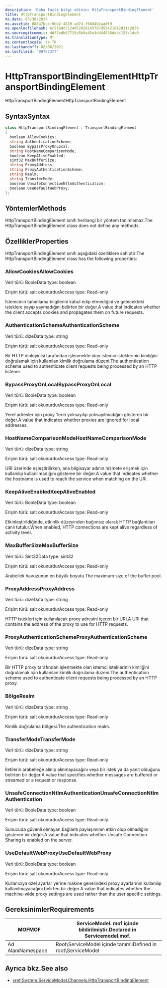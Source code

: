 ```yaml
---
description: 'Daha fazla bilgi edinin: HttpTransportBindingElement'
title: HttpTransportBindingElement
ms.date: 03/30/2017
ms.assetid: 088a7bce-6bb2-4839-ad74-f68d4b1aa0f9
ms.openlocfilehash: 6c516dd7124d52828145787d55421d12031c2d36
ms.sourcegitcommit: ddf7edb67715a5b9a45e3dd44536dabc153c1de0
ms.translationtype: MT
ms.contentlocale: tr-TR
ms.lasthandoff: 02/06/2021
ms.locfileid: "99757377"
---
```

# <a name="httptransportbindingelement"></a><span data-ttu-id="c8c09-103">HttpTransportBindingElement</span><span class="sxs-lookup"><span data-stu-id="c8c09-103">HttpTransportBindingElement</span></span>

<span data-ttu-id="c8c09-104">HttpTransportBindingElement</span><span class="sxs-lookup"><span data-stu-id="c8c09-104">HttpTransportBindingElement</span></span>  
  
## <a name="syntax"></a><span data-ttu-id="c8c09-105">Syntax</span><span class="sxs-lookup"><span data-stu-id="c8c09-105">Syntax</span></span>  
  
```csharp
class HttpTransportBindingElement : TransportBindingElement  
{  
  boolean AllowCookies;  
  string AuthenticationScheme;  
  boolean BypassProxyOnLocal;  
  string HostNameComparisonMode;  
  boolean KeepAliveEnabled;  
  sint32 MaxBufferSize;  
  string ProxyAddress;  
  string ProxyAuthenticationScheme;  
  string Realm;  
  string TransferMode;  
  boolean UnsafeConnectionNtlmAuthentication;  
  boolean UseDefaultWebProxy;  
};  
```  
  
## <a name="methods"></a><span data-ttu-id="c8c09-106">Yöntemler</span><span class="sxs-lookup"><span data-stu-id="c8c09-106">Methods</span></span>  

 <span data-ttu-id="c8c09-107">HttpTransportBindingElement sınıfı herhangi bir yöntem tanımlamaz.</span><span class="sxs-lookup"><span data-stu-id="c8c09-107">The HttpTransportBindingElement class does not define any methods.</span></span>  
  
## <a name="properties"></a><span data-ttu-id="c8c09-108">Özellikler</span><span class="sxs-lookup"><span data-stu-id="c8c09-108">Properties</span></span>  

 <span data-ttu-id="c8c09-109">HttpTransportBindingElement sınıfı aşağıdaki özelliklere sahiptir:</span><span class="sxs-lookup"><span data-stu-id="c8c09-109">The HttpTransportBindingElement class has the following properties:</span></span>  
  
### <a name="allowcookies"></a><span data-ttu-id="c8c09-110">AllowCookies</span><span class="sxs-lookup"><span data-stu-id="c8c09-110">AllowCookies</span></span>  

 <span data-ttu-id="c8c09-111">Veri türü: Boole</span><span class="sxs-lookup"><span data-stu-id="c8c09-111">Data type: boolean</span></span>  
  
 <span data-ttu-id="c8c09-112">Erişim türü: salt okunurdur</span><span class="sxs-lookup"><span data-stu-id="c8c09-112">Access type: Read-only</span></span>  
  
 <span data-ttu-id="c8c09-113">İstemcinin tanımlama bilgilerini kabul edip etmediğini ve gelecekteki isteklere yayıp yaymadığını belirten bir değer.</span><span class="sxs-lookup"><span data-stu-id="c8c09-113">A value that indicates whether the client accepts cookies and propagates them on future requests.</span></span>  
  
### <a name="authenticationscheme"></a><span data-ttu-id="c8c09-114">AuthenticationScheme</span><span class="sxs-lookup"><span data-stu-id="c8c09-114">AuthenticationScheme</span></span>  

 <span data-ttu-id="c8c09-115">Veri türü: dize</span><span class="sxs-lookup"><span data-stu-id="c8c09-115">Data type: string</span></span>  
  
 <span data-ttu-id="c8c09-116">Erişim türü: salt okunurdur</span><span class="sxs-lookup"><span data-stu-id="c8c09-116">Access type: Read-only</span></span>  
  
 <span data-ttu-id="c8c09-117">Bir HTTP dinleyicisi tarafından işlenmekte olan istemci isteklerinin kimliğini doğrulamak için kullanılan kimlik doğrulama düzeni.</span><span class="sxs-lookup"><span data-stu-id="c8c09-117">The authentication scheme used to authenticate client requests being processed by an HTTP listener.</span></span>  
  
### <a name="bypassproxyonlocal"></a><span data-ttu-id="c8c09-118">BypassProxyOnLocal</span><span class="sxs-lookup"><span data-stu-id="c8c09-118">BypassProxyOnLocal</span></span>  

 <span data-ttu-id="c8c09-119">Veri türü: Boole</span><span class="sxs-lookup"><span data-stu-id="c8c09-119">Data type: boolean</span></span>  
  
 <span data-ttu-id="c8c09-120">Erişim türü: salt okunurdur</span><span class="sxs-lookup"><span data-stu-id="c8c09-120">Access type: Read-only</span></span>  
  
 <span data-ttu-id="c8c09-121">Yerel adresler için proxy 'lerin yoksayılıp yoksayılmadığını gösteren bir değer.</span><span class="sxs-lookup"><span data-stu-id="c8c09-121">A value that indicates whether proxies are ignored for local addresses.</span></span>  
  
### <a name="hostnamecomparisonmode"></a><span data-ttu-id="c8c09-122">HostNameComparisonMode</span><span class="sxs-lookup"><span data-stu-id="c8c09-122">HostNameComparisonMode</span></span>  

 <span data-ttu-id="c8c09-123">Veri türü: dize</span><span class="sxs-lookup"><span data-stu-id="c8c09-123">Data type: string</span></span>  
  
 <span data-ttu-id="c8c09-124">Erişim türü: salt okunurdur</span><span class="sxs-lookup"><span data-stu-id="c8c09-124">Access type: Read-only</span></span>  
  
 <span data-ttu-id="c8c09-125">URI üzerinde eşleştirilirken, ana bilgisayar adının hizmete erişmek için kullanılıp kullanılmadığını gösteren bir değer.</span><span class="sxs-lookup"><span data-stu-id="c8c09-125">A value that indicates whether the hostname is used to reach the service when matching on the URI.</span></span>  
  
### <a name="keepaliveenabled"></a><span data-ttu-id="c8c09-126">KeepAliveEnabled</span><span class="sxs-lookup"><span data-stu-id="c8c09-126">KeepAliveEnabled</span></span>  

 <span data-ttu-id="c8c09-127">Veri türü: Boole</span><span class="sxs-lookup"><span data-stu-id="c8c09-127">Data type: boolean</span></span>  
  
 <span data-ttu-id="c8c09-128">Erişim türü: salt okunurdur</span><span class="sxs-lookup"><span data-stu-id="c8c09-128">Access type: Read-only</span></span>  
  
 <span data-ttu-id="c8c09-129">Etkinleştirildiğinde, etkinlik düzeyinden bağımsız olarak HTTP bağlantıları canlı tutulur.</span><span class="sxs-lookup"><span data-stu-id="c8c09-129">When enabled, HTTP connections are kept alive regardless of activity level.</span></span>  
  
### <a name="maxbuffersize"></a><span data-ttu-id="c8c09-130">MaxBufferSize</span><span class="sxs-lookup"><span data-stu-id="c8c09-130">MaxBufferSize</span></span>  

 <span data-ttu-id="c8c09-131">Veri türü: Sint32</span><span class="sxs-lookup"><span data-stu-id="c8c09-131">Data type: sint32</span></span>  
  
 <span data-ttu-id="c8c09-132">Erişim türü: salt okunurdur</span><span class="sxs-lookup"><span data-stu-id="c8c09-132">Access type: Read-only</span></span>  
  
 <span data-ttu-id="c8c09-133">Arabellek havuzunun en büyük boyutu.</span><span class="sxs-lookup"><span data-stu-id="c8c09-133">The maximum size of the buffer pool.</span></span>  
  
### <a name="proxyaddress"></a><span data-ttu-id="c8c09-134">ProxyAddress</span><span class="sxs-lookup"><span data-stu-id="c8c09-134">ProxyAddress</span></span>  

 <span data-ttu-id="c8c09-135">Veri türü: dize</span><span class="sxs-lookup"><span data-stu-id="c8c09-135">Data type: string</span></span>  
  
 <span data-ttu-id="c8c09-136">Erişim türü: salt okunurdur</span><span class="sxs-lookup"><span data-stu-id="c8c09-136">Access type: Read-only</span></span>  
  
 <span data-ttu-id="c8c09-137">HTTP istekleri için kullanılacak proxy adresini içeren bir URI.</span><span class="sxs-lookup"><span data-stu-id="c8c09-137">A URI that contains the address of the proxy to use for HTTP requests.</span></span>  
  
### <a name="proxyauthenticationscheme"></a><span data-ttu-id="c8c09-138">ProxyAuthenticationScheme</span><span class="sxs-lookup"><span data-stu-id="c8c09-138">ProxyAuthenticationScheme</span></span>  

 <span data-ttu-id="c8c09-139">Veri türü: dize</span><span class="sxs-lookup"><span data-stu-id="c8c09-139">Data type: string</span></span>  
  
 <span data-ttu-id="c8c09-140">Erişim türü: salt okunurdur</span><span class="sxs-lookup"><span data-stu-id="c8c09-140">Access type: Read-only</span></span>  
  
 <span data-ttu-id="c8c09-141">Bir HTTP proxy tarafından işlenmekte olan istemci isteklerinin kimliğini doğrulamak için kullanılan kimlik doğrulama düzeni.</span><span class="sxs-lookup"><span data-stu-id="c8c09-141">The authentication scheme used to authenticate client requests being processed by an HTTP proxy.</span></span>  
  
### <a name="realm"></a><span data-ttu-id="c8c09-142">Bölge</span><span class="sxs-lookup"><span data-stu-id="c8c09-142">Realm</span></span>  

 <span data-ttu-id="c8c09-143">Veri türü: dize</span><span class="sxs-lookup"><span data-stu-id="c8c09-143">Data type: string</span></span>  
  
 <span data-ttu-id="c8c09-144">Erişim türü: salt okunurdur</span><span class="sxs-lookup"><span data-stu-id="c8c09-144">Access type: Read-only</span></span>  
  
 <span data-ttu-id="c8c09-145">Kimlik doğrulama bölgesi.</span><span class="sxs-lookup"><span data-stu-id="c8c09-145">The authentication realm.</span></span>  
  
### <a name="transfermode"></a><span data-ttu-id="c8c09-146">TransferMode</span><span class="sxs-lookup"><span data-stu-id="c8c09-146">TransferMode</span></span>  

 <span data-ttu-id="c8c09-147">Veri türü: dize</span><span class="sxs-lookup"><span data-stu-id="c8c09-147">Data type: string</span></span>  
  
 <span data-ttu-id="c8c09-148">Erişim türü: salt okunurdur</span><span class="sxs-lookup"><span data-stu-id="c8c09-148">Access type: Read-only</span></span>  
  
 <span data-ttu-id="c8c09-149">İletilerin arabelleğe alınıp alınmayacağını veya bir istek ya da yanıt olduğunu belirten bir değer.</span><span class="sxs-lookup"><span data-stu-id="c8c09-149">A value that specifies whether messages are buffered or streamed or a request or response.</span></span>  
  
### <a name="unsafeconnectionntlmauthentication"></a><span data-ttu-id="c8c09-150">UnsafeConnectionNtlmAuthentication</span><span class="sxs-lookup"><span data-stu-id="c8c09-150">UnsafeConnectionNtlmAuthentication</span></span>  

 <span data-ttu-id="c8c09-151">Veri türü: Boole</span><span class="sxs-lookup"><span data-stu-id="c8c09-151">Data type: boolean</span></span>  
  
 <span data-ttu-id="c8c09-152">Erişim türü: salt okunurdur</span><span class="sxs-lookup"><span data-stu-id="c8c09-152">Access type: Read-only</span></span>  
  
 <span data-ttu-id="c8c09-153">Sunucuda güvenli olmayan bağlantı paylaşımının etkin olup olmadığını gösteren bir değer.</span><span class="sxs-lookup"><span data-stu-id="c8c09-153">A value that indicates whether Unsafe Connection Sharing is enabled on the server.</span></span>  
  
### <a name="usedefaultwebproxy"></a><span data-ttu-id="c8c09-154">UseDefaultWebProxy</span><span class="sxs-lookup"><span data-stu-id="c8c09-154">UseDefaultWebProxy</span></span>  

 <span data-ttu-id="c8c09-155">Veri türü: Boole</span><span class="sxs-lookup"><span data-stu-id="c8c09-155">Data type: boolean</span></span>  
  
 <span data-ttu-id="c8c09-156">Erişim türü: salt okunurdur</span><span class="sxs-lookup"><span data-stu-id="c8c09-156">Access type: Read-only</span></span>  
  
 <span data-ttu-id="c8c09-157">Kullanıcıya özel ayarlar yerine makine genelindeki proxy ayarlarının kullanılıp kullanılmayacağını belirten bir değer.</span><span class="sxs-lookup"><span data-stu-id="c8c09-157">A value that indicates whether the machine-wide proxy settings are used rather than the user specific settings.</span></span>  
  
## <a name="requirements"></a><span data-ttu-id="c8c09-158">Gereksinimler</span><span class="sxs-lookup"><span data-stu-id="c8c09-158">Requirements</span></span>  
  
|<span data-ttu-id="c8c09-159">MOF</span><span class="sxs-lookup"><span data-stu-id="c8c09-159">MOF</span></span>|<span data-ttu-id="c8c09-160">ServiceModel. mof içinde bildirilmiştir.</span><span class="sxs-lookup"><span data-stu-id="c8c09-160">Declared in Servicemodel.mof.</span></span>|  
|---------|-----------------------------------|  
|<span data-ttu-id="c8c09-161">Ad Alanı</span><span class="sxs-lookup"><span data-stu-id="c8c09-161">Namespace</span></span>|<span data-ttu-id="c8c09-162">Root\ServiceModel içinde tanımlı</span><span class="sxs-lookup"><span data-stu-id="c8c09-162">Defined in root\ServiceModel</span></span>|  
  
## <a name="see-also"></a><span data-ttu-id="c8c09-163">Ayrıca bkz.</span><span class="sxs-lookup"><span data-stu-id="c8c09-163">See also</span></span>

- <xref:System.ServiceModel.Channels.HttpTransportBindingElement>
